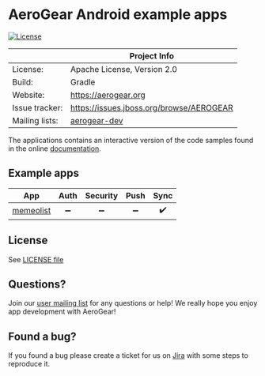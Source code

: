# AeroGear Android example apps

[![License](https://img.shields.io/badge/-Apache%202.0-blue.svg)](https://opensource.org/s/Apache-2.0)

|                 | Project Info                                                     |
| --------------- | ---------------------------------------------------------------- |
| License:        | Apache License, Version 2.0                                      |
| Build:          | Gradle                                                           |
| Website:        | https://aerogear.org                                             |
| Issue tracker:  | https://issues.jboss.org/browse/AEROGEAR                         |
| Mailing lists:  | [aerogear-dev](https://groups.google.com/forum/#!forum/aerogear) |

The applications contains an interactive version of the code samples found in the online [documentation](https://docs.aerogear.org).

## Example apps

| App                                      | Auth               | Security           | Push                | Sync               |
|------------------------------------------|:------------------:|:------------------:|:-------------------:|:------------------:|
| [memeolist](MemeOList)                   | :heavy_minus_sign: | :heavy_minus_sign: | :heavy_minus_sign: |  :heavy_check_mark: |

## License 

See [LICENSE file](./LICENSE)

## Questions?

Join our [user mailing list](https://groups.google.com/forum/#!forum/aerogear) for any questions or help! We really hope you enjoy app development with AeroGear!

## Found a bug?

If you found a bug please create a ticket for us on [Jira](https://issues.jboss.org/browse/AEROGEAR) with some steps to reproduce it.
